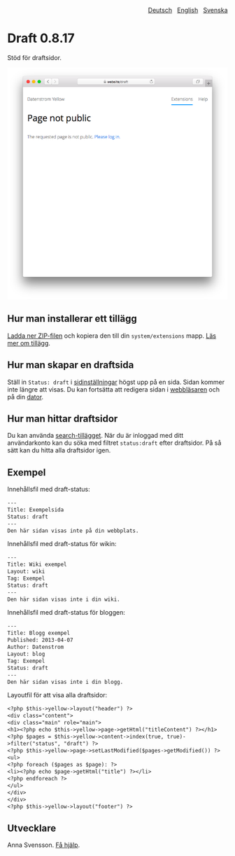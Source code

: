 <p align="right"><a href="README-de.md">Deutsch</a> &nbsp; <a href="README.md">English</a> &nbsp; <a href="README-sv.md">Svenska</a></p>

# Draft 0.8.17

Stöd för draftsidor.

<p align="center"><img src="draft-screenshot.png?raw=true" alt="Skärmdump"></p>

## Hur man installerar ett tillägg

[Ladda ner ZIP-filen](https://github.com/annaesvensson/yellow-draft/archive/main.zip) och kopiera den till din `system/extensions` mapp. [Läs mer om tillägg](https://github.com/annaesvensson/yellow-update/tree/main/README-sv.md).

## Hur man skapar en draftsida 

Ställ in `Status: draft` i [sidinställningar](https://github.com/annaesvensson/yellow-core/tree/main/README-sv.md#inställningar-page) högst upp på en sida. Sidan kommer inte längre att visas. Du kan fortsätta att redigera sidan i [webbläsaren](https://github.com/annaesvensson/yellow-edit/tree/main/README-sv.md) och på din [dator](https://github.com/annaesvensson/yellow-core/tree/main/README-sv.md).

## Hur man hittar draftsidor

Du kan använda [search-tillägget](https://github.com/annaesvensson/yellow-search/tree/main/README-sv.md). När du är inloggad med ditt användarkonto kan du söka med filtret `status:draft` efter draftsidor. På så sätt kan du hitta alla draftsidor igen.

## Exempel

Innehållsfil med draft-status:

    ---
    Title: Exempelsida
    Status: draft
    ---
    Den här sidan visas inte på din webbplats.

Innehållsfil med draft-status för wikin:

    ---
    Title: Wiki exempel
    Layout: wiki
    Tag: Exempel
    Status: draft
    ---
    Den här sidan visas inte i din wiki.

Innehållsfil med draft-status för bloggen:

    ---
    Title: Blogg exempel
    Published: 2013-04-07
    Author: Datenstrom
    Layout: blog
    Tag: Exempel
    Status: draft
    ---
    Den här sidan visas inte i din blogg.

Layoutfil för att visa alla draftsidor:

    <?php $this->yellow->layout("header") ?>
    <div class="content">
    <div class="main" role="main">
    <h1><?php echo $this->yellow->page->getHtml("titleContent") ?></h1>
    <?php $pages = $this->yellow->content->index(true, true)->filter("status", "draft") ?>
    <?php $this->yellow->page->setLastModified($pages->getModified()) ?>
    <ul>
    <?php foreach ($pages as $page): ?>
    <li><?php echo $page->getHtml("title") ?></li>
    <?php endforeach ?>
    </ul>
    </div>
    </div>
    <?php $this->yellow->layout("footer") ?>

## Utvecklare

Anna Svensson. [Få hjälp](https://datenstrom.se/sv/yellow/help/).
